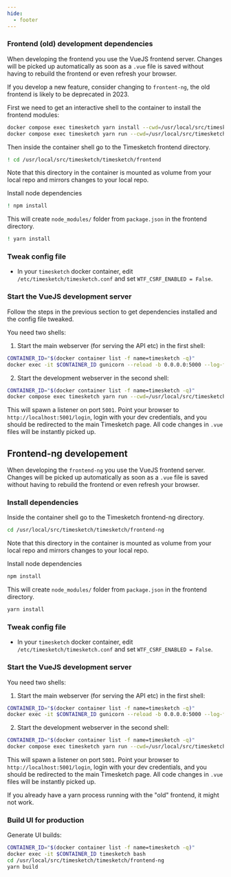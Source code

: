 ```yaml
---
hide:
  - footer
---
```

### Frontend (old) development dependencies

When developing the frontend you use the VueJS frontend server. Changes will be picked up automatically
as soon as a `.vue` file is saved without having to rebuild the frontend or even refresh your browser.

If you develop a new feature, consider changing to `frontent-ng`, the old frontend is likely to be deprecated in 2023.

First we need to get an interactive shell to the container to install the frontend modules:

```bash
docker compose exec timesketch yarn install --cwd=/usr/local/src/timesketch/timesketch/frontend
docker compose exec timesketch yarn run --cwd=/usr/local/src/timesketch/timesketch/frontend build --mode development --watch
```

Then inside the container shell go to the Timesketch frontend directory.

```bash
! cd /usr/local/src/timesketch/timesketch/frontend
```

Note that this directory in the container is mounted as volume from your local repo and mirrors changes to your local repo.

Install node dependencies

```bash
! npm install
```

This will create `node_modules/` folder from `package.json` in the frontend directory.

```bash
! yarn install
```

### Tweak config file

* In your `timesketch` docker container, edit `/etc/timesketch/timesketch.conf` and set `WTF_CSRF_ENABLED = False`.

### Start the VueJS development server

Follow the steps in the previous section to get dependencies installed and the config file tweaked.

You need two shells:

1. Start the main webserver (for serving the API etc) in the first shell:

```bash
CONTAINER_ID="$(docker container list -f name=timesketch -q)"
docker exec -it $CONTAINER_ID gunicorn --reload -b 0.0.0.0:5000 --log-file - --timeout 600 -c /usr/local/src/timesketch/data/gunicorn_config.py timesketch.wsgi:application
```

2. Start the development webserver in the second shell:

```bash
CONTAINER_ID="$(docker container list -f name=timesketch -q)"
docker compose exec timesketch yarn run --cwd=/usr/local/src/timesketch/timesketch/frontend serve
```

This will spawn a listener on port `5001`. Point your browser to `http://localhost:5001/login`, login with your
dev credentials, and you should be redirected to the main Timesketch page. All code changes in `.vue` files will
be instantly picked up.

## Frontend-ng developement

When developing the `frontend-ng` you use the VueJS frontend server. Changes will be picked up automatically
as soon as a `.vue` file is saved without having to rebuild the frontend or even refresh your browser.

### Install dependencies

Inside the container shell go to the Timesketch frontend-ng directory.

```bash
cd /usr/local/src/timesketch/timesketch/frontend-ng
```

Note that this directory in the container is mounted as volume from your local repo and mirrors changes to your local repo.

Install node dependencies

```bash
npm install
```

This will create `node_modules/` folder from `package.json` in the frontend directory.

```bash
yarn install
```

### Tweak config file

* In your `timesketch` docker container, edit `/etc/timesketch/timesketch.conf` and set `WTF_CSRF_ENABLED = False`.

### Start the VueJS development server

You need two shells:

1. Start the main webserver (for serving the API etc) in the first shell:

```bash
CONTAINER_ID="$(docker container list -f name=timesketch -q)"
docker exec -it $CONTAINER_ID gunicorn --reload -b 0.0.0.0:5000 --log-file - --timeout 600 -c /usr/local/src/timesketch/data/gunicorn_config.py timesketch.wsgi:application
```

2. Start the development webserver in the second shell:

```bash
CONTAINER_ID="$(docker container list -f name=timesketch -q)"
docker compose exec timesketch yarn run --cwd=/usr/local/src/timesketch/timesketch/frontend-ng serve
```

This will spawn a listener on port `5001`. Point your browser to `http://localhost:5001/login`, login with your
dev credentials, and you should be redirected to the main Timesketch page. All code changes in `.vue` files will
be instantly picked up.

If you already have a yarn process running with the "old" frontend, it might not work.

### Build UI for production

Generate UI builds:

```bash
CONTAINER_ID="$(docker container list -f name=timesketch -q)"
docker exec -it $CONTAINER_ID timesketch bash
cd /usr/local/src/timesketch/timesketch/frontend-ng
yarn build
```
